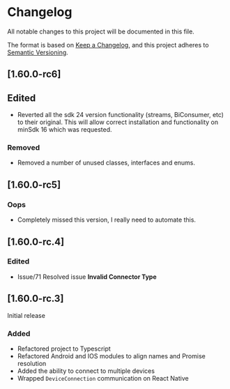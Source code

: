 # Changelog
All notable changes to this project will be documented in this file.

The format is based on [Keep a Changelog](https://keepachangelog.com/en/1.0.0/),
and this project adheres to [Semantic Versioning](https://semver.org/spec/v2.0.0.html).

## [1.60.0-rc6]

## Edited

- Reverted all the sdk 24 version functionality (streams, BiConsumer, etc) to their original.  This will allow correct installation and functionality on minSdk 16 which was requested.

### Removed

- Removed a number of unused classes, interfaces and enums.
## [1.60.0-rc5]

### Oops

- Completely missed this version, I really need to automate this.
## [1.60.0-rc.4]

### Edited

- Issue/71 Resolved issue **Invalid Connector Type**
## [1.60.0-rc.3]

Initial release
### Added

- Refactored project to Typescript
- Refactored Android and IOS modules to align names and Promise resolution
- Added the ability to connect to multiple devices
- Wrapped `DeviceConnection` communication on React Native
